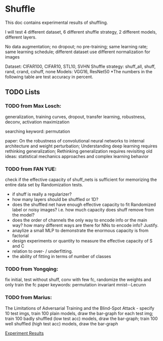 # Shuffle
This doc contains experimental results of shuffling.

I will test 4 different dataset, 6 different shuffle strategy, 2 different models, different layers.

No data augmentation; no dropout; no pre-training; same learning rate; same learning schedule; different dataset use different normalization for images

Dataset: CIFAR100, CIFAR10, STL10, SVHN
Shuffle strategy: shuff_all, shuff, rand, crand, cshuff, none
Models: VGG16, ResNet50
*The numbers in the following table are test accuracy in percent.

## TODO Lists

### TODO from Max Losch:
generalization, training curves, dropout, transfer learning, robustness, deconv, activation maximization 

searching keyword: permutation

paper: On the robustness of convolutional neural networks to internal architecture and weight perturbation; Understanding deep learning requires rethinking generalization; Rethinking generalization requires revisiting old ideas: statistical mechanics approaches and complex learning behavior

### TODO from FAN YUE:
check if the effective capacity of shuff_nets is sufficient for memorizing the entire data set by Randomization tests.

- if shuff is really a regularizer?
- how many layers should be shuffled or 1D?
- does the shuffled net have enough effective capacity to fit Randomized label or noisy images? i.e. how much capacity does shuff remove from the model?
- does the order of channels the only way to encode info or the main way? how many different ways are there for NNs to encode info? Justify.
- anaylize a small MLP to demonstrate the enormous capacity is from factorial
- design experiments or quantity to measure the effective capacity of S and C
- relation to over- / underfitting.
- the ability of fitting in terms of number of classes

### TODO from Yongqing: 
fix initial, test without shuff, conv with few fc, randomize the weights and only train the fc
paper keywords: permutation invariant mnist--Lecunn

### TODO from Marius: 
The Limitations of Adversarial Training and the Blind-Spot Attack - specify 10 test imgs, train 100 plain models, draw the bar-graph for each test img; train 100 badly shuffled (low test acc) models, draw the bar-graph; train 100 well shuffled (high test acc) models, draw the bar-graph

[Experiment Results](https://docs.google.com/document/d/1DUt42R4J8jjy0nQiNqRUI6UvecLtFoDjJiu8tiAMg2w/edit)


